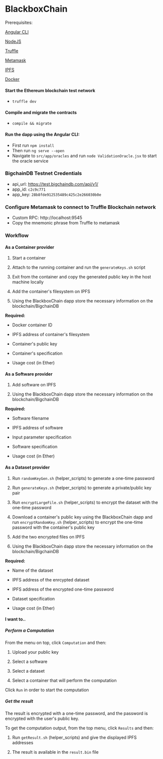 

# BlackboxChain

Prerequisites:

[Angular CLI](https://cli.angular.io/)

[NodeJS](https://nodejs.org/en/)

[Truffle](http://truffleframework.com/)

[Metamask](https://metamask.io/)

[IPFS](https://ipfs.io/)

[Docker](https://www.docker.com/)

#### Start the Ethereum blockchain test network
* `truffle dev`

#### Compile and migrate the contracts
* `compile && migrate`

#### Run the dapp using the Angular CLI:
* First run  `npm install`
* Then run `ng serve --open`
* Navigate to `src/app/oracles` and run `node ValidationOracle.jsx` to start the oracle service

### BigchainDB Testnet Credentials
* api_url: https://test.bigchaindb.com/api/v1/
* app_id: `c2c9c771`
* app_key: `28b8fde912535489c425c2e266030b0e`

### Configure Metamask to connect to Truffle Blockchain network
* Custom RPC: http://localhost:9545 
* Copy the mnemonic phrase from Truffle to metamask

### Workflow


#### As a Container provider

1) Start a container

2) Attach to the running container and run the `generateKeys.sh` script

3) Exit from the container and copy the generated public key in the host machine locally

4) Add the container's filesystem on IPFS

5) Using the BlackboxChain dapp store the necessary information on the blockchain/BigchainDB

**Required:**

* Docker container ID

* IPFS address of container's filesystem

* Container's public key

* Container's specification

* Usage cost (in Ether)


#### As a Software provider

1) Add software on IPFS

2) Using the BlackboxChain dapp store the necessary information on the blockchain/BigchainDB

**Required:**

* Software filename

* IPFS address of software

* Input parameter specification

* Software specification

* Usage cost (in Ether)
   
#### As a Dataset provider

1) Run `randomKeyGen.sh` (helper_scripts) to generate a one-time password

2) Run `generateKeys.sh` (helper_scripts) to generate a private/public key pair

3) Run `encryptLargeFile.sh` (helper_scripts) to encrypt the dataset with the one-time password

4) Download a container's public key using the BlackboxChain dapp and run `encryptRandomKey.sh` (helper_scripts) to 
encrypt the one-time password with the container's public key

5) Add the two encrypted files on IPFS

6) Using the BlackboxChain dapp store the necessary information on the blockchain/BigchainDB

**Required:**

* Name of the dataset

* IPFS address of the enrcypted dataset

* IPFS address of the encrypted one-time password

* Dataset specification

* Usage cost (in Ether)

#### I want to..

##### Perform a Computation
From the menu on top, click `Computation` and then:

1) Upload your public key

2) Select a software

3) Select a dataset

4) Select a container that will perform the computation

Click `Run` in order to start the computation

##### Get the result
The result is encrypted with a one-time password, and the password is encrypted with the user's public key.

To get the computation output, from the top menu, click `Results` and then:

1) Run `getResult.sh` (helper_scripts) and give the displayed IPFS addresses

2) The result is available in the `result.bin` file
